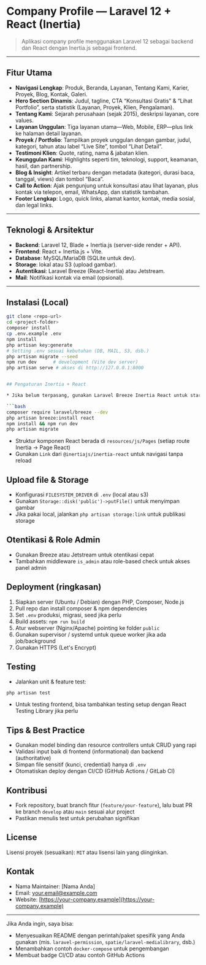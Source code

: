 # Company Profile — Laravel 12 + React (Inertia)

> Aplikasi company profile menggunakan Laravel 12 sebagai backend dan React dengan Inertia.js sebagai frontend.

---

## Fitur Utama
- **Navigasi Lengkap**: Produk, Beranda, Layanan, Tentang Kami, Karier, Proyek, Blog, Kontak, Galeri.
- **Hero Section Dinamis**: Judul, tagline, CTA “Konsultasi Gratis” & “Lihat Portfolio”, serta statistik (Layanan, Proyek, Klien, Pengalaman).
- **Tentang Kami**: Sejarah perusahaan (sejak 2015), deskripsi layanan, core values.
- **Layanan Unggulan**: Tiga layanan utama—Web, Mobile, ERP—plus link ke halaman detail layanan.
- **Proyek / Portfolio**: Tampilkan proyek unggulan dengan gambar, judul, kategori, tahun atau label “Live Site”, tombol “Lihat Detail”.
- **Testimoni Klien**: Quote, rating, nama & jabatan klien.
- **Keunggulan Kami**: Highlights seperti tim, teknologi, support, keamanan, hasil, dan partnership.
- **Blog & Insight**: Artikel terbaru dengan metadata (kategori, durasi baca, tanggal, views) dan tombol “Baca”.
- **Call to Action**: Ajak pengunjung untuk konsultasi atau lihat layanan, plus kontak via telepon, email, WhatsApp, dan statistik tambahan.
- **Footer Lengkap**: Logo, quick links, alamat kantor, kontak, media sosial, dan legal links.

---

## Teknologi & Arsitektur
- **Backend**: Laravel 12, Blade + Inertia.js (server-side render + API).
- **Frontend**: React + Inertia.js + Vite.
- **Database**: MySQL/MariaDB (SQLite untuk dev).
- **Storage**: lokal atau S3 (upload gambar).
- **Autentikasi**: Laravel Breeze (React-Inertia) atau Jetstream.
- **Mail**: Notifikasi kontak via email (opsional).

---

## Instalasi (Local)
```bash
git clone <repo-url>
cd <project-folder>
composer install
cp .env.example .env
npm install
php artisan key:generate
# Setting .env sesuai kebutuhan (DB, MAIL, S3, dsb.)
php artisan migrate --seed
npm run dev      # development (Vite dev server)
php artisan serve # akses di http://127.0.0.1:8000


## Pengaturan Inertia + React

* Jika belum terpasang, gunakan Laravel Breeze Inertia React untuk starter:

```bash
composer require laravel/breeze --dev
php artisan breeze:install react
npm install && npm run dev
php artisan migrate
```

* Struktur komponen React berada di `resources/js/Pages` (setiap route Inertia -> Page React)
* Gunakan `Link` dari `@inertiajs/inertia-react` untuk navigasi tanpa reload

## Upload file & Storage

* Konfigurasi `FILESYSTEM_DRIVER` di `.env` (local atau s3)
* Gunakan `Storage::disk('public')->putFile()` untuk menyimpan gambar
* Jika pakai local, jalankan `php artisan storage:link` untuk publikasi storage

## Otentikasi & Role Admin

* Gunakan Breeze atau Jetstream untuk otentikasi cepat
* Tambahkan middleware `is_admin` atau role-based check untuk akses panel admin

## Deployment (ringkasan)

1. Siapkan server (Ubuntu / Debian) dengan PHP, Composer, Node.js
2. Pull repo dan install composer & npm dependencies
3. Set `.env` produksi, migrasi, seed jika perlu
4. Build assets: `npm run build`
5. Atur webserver (Nginx/Apache) pointing ke folder `public`
6. Gunakan supervisor / systemd untuk queue worker jika ada job/background
7. Gunakan HTTPS (Let's Encrypt)

## Testing

* Jalankan unit & feature test:

```bash
php artisan test
```

* Untuk testing frontend, bisa tambahkan testing setup dengan React Testing Library jika perlu

## Tips & Best Practice

* Gunakan model binding dan resource controllers untuk CRUD yang rapi
* Validasi input baik di frontend (informational) dan backend (authoritative)
* Simpan file sensitif (kunci, credential) hanya di `.env`
* Otomatiskan deploy dengan CI/CD (GitHub Actions / GitLab CI)

## Kontribusi

* Fork repository, buat branch fitur (`feature/your-feature`), lalu buat PR ke branch `develop` atau `main` sesuai alur project
* Pastikan menulis test untuk perubahan signifikan

## License

Lisensi proyek (sesuaikan): `MIT` atau lisensi lain yang diinginkan.

## Kontak

* Nama Maintainer: \[Nama Anda]
* Email: [your.email@example.com](mailto:your.email@example.com)
* Website: [https://your-company.example](https://your-company.example)

---

Jika Anda ingin, saya bisa:

* Menyesuaikan README dengan perintah/paket spesifik yang Anda gunakan (mis. `laravel-permission`, `spatie/laravel-medialibrary`, dsb.)
* Menambahkan contoh `docker-compose` untuk pengembangan
* Membuat badge CI/CD atau contoh GitHub Actions
